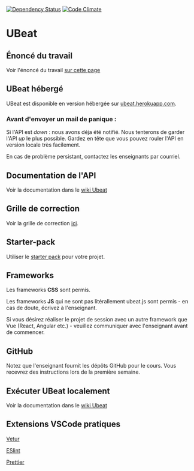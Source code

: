 [![Dependency Status](https://david-dm.org/glo3102/ubeat.svg)](https://david-dm.org/GLO3102/UBeat)
[![Code Climate](https://codeclimate.com/github/wfortin/UBeat.png)](https://codeclimate.com/github/wfortin/UBeat)

# UBeat



## Énoncé du travail

Voir l'énoncé du travail [sur cette page](https://github.com/GLO3102/UBeat/blob/master/Enonce.md)

## UBeat hébergé

UBeat est disponible en version hébergée sur [ubeat.herokuapp.com](https://ubeat.herokuapp.com/).

### Avant d'envoyer un mail de panique :

Si l'API est _down_ : nous avons déja été notifié. Nous tenterons de garder l'API _up_ le plus possible. Gardez en tête que vous pouvez rouler l'API en version locale très facilement.

En cas de problème persistant, contactez les enseignants par courriel.

## Documentation de l'API

Voir la documentation dans le [wiki Ubeat](https://github.com/wfortin/UBeat/wiki/2-API)

## Grille de correction

Voir la grille de correction [ici](https://docs.google.com/spreadsheets/d/1tAZorseSEgRE_G6VGlfba9N1hrv_egVkyU62bvNgHF8/edit?usp=sharing).

## Starter-pack

Utiliser le [starter pack](https://github.com/GLO3102/vue-starter) pour votre projet.

## Frameworks

Les frameworks **CSS** sont permis.

Les frameworks **JS** qui ne sont pas litérallement ubeat.js sont permis - en cas de doute, écrivez à l'enseignant.

Si vous désirez réaliser le projet de session avec un autre framework que Vue (React, Angular etc.) - veuillez communiquer avec l'enseignant avant de commencer.

## GitHub

Notez que l'enseignant fournit les dépôts GitHub pour le cours. Vous recevrez des instructions lors de la première semaine.

## Exécuter UBeat localement

Voir la documentation dans le [wiki Ubeat](https://github.com/wfortin/UBeat/wiki/1-Installation-locale-Ubeat)

## Extensions VSCode pratiques

[Vetur](https://marketplace.visualstudio.com/items?itemName=octref.vetur)

[ESlint](https://marketplace.visualstudio.com/items?itemName=dbaeumer.vscode-eslint)

[Prettier](https://marketplace.visualstudio.com/items?itemName=esbenp.prettier-vscode)
